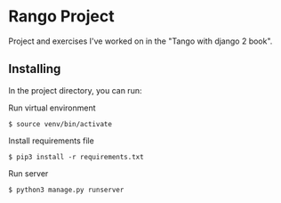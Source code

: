 
# Rango Project

Project and exercises I've worked on in the "Tango with django 2 book".

## Installing
In the project directory, you can run:

Run virtual environment
```
$ source venv/bin/activate
```

Install requirements file
```
$ pip3 install -r requirements.txt
```

Run server
```
$ python3 manage.py runserver
```
